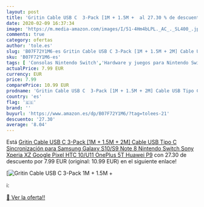 ```yaml
---
layout: post
title: 'Gritin Cable USB C  3-Pack [1M + 1.5M +  al 27.30 % de descuento'
date: 2020-02-09 16:37:34
image: 'https://m.media-amazon.com/images/I/51-4Hm4bLPL._AC_._SL400_.jpg'
comments: true
category: ofertas
author: 'tole.es'
slug: 'B07F72Y1M6-es Gritin Cable USB C 3-Pack [1M + 1.5M + 2M] Cable USB Tipo...'
sku: 'B07F72Y1M6-es'
tags: [ 'Consolas Nintendo Switch','Hardware y juegos para Nintendo Switch','Hogar y cocina','Muebles de TV y multimedia','Muebles de hogar','Sillas Gaming','Videojuegos','nintendo', ]
actualPrice: 7.99 EUR
currency: EUR
price: 7.99
comparePrice: 10.99 EUR
prodname: 'Gritin Cable USB C  3-Pack [1M + 1.5M + 2M] Cable USB Tipo C Sincronización para Samsung Galaxy S10/S9  Note 8  Nintendo Switch  Sony Xperia XZ  Google Pixel  HTC 10/U11  OnePlus 5T  Huawei P9'
country: 'es'
flag: '🇪🇸'
brand: ''
buyurl: 'https://www.amazon.es/dp/B07F72Y1M6/?tag=tolees-21'
descuento: '27.30'
average: '8.04'
---
```


Está [Gritin Cable USB C  3-Pack [1M + 1.5M + 2M] Cable USB Tipo C Sincronización para Samsung Galaxy S10/S9  Note 8  Nintendo Switch  Sony Xperia XZ  Google Pixel  HTC 10/U11  OnePlus 5T  Huawei P9](https://www.amazon.es/dp/B07F72Y1M6/?tag=tolees-21) con 27.30 de descuento por 7.99 EUR (original: 10.99 EUR) en el siguiente enlace!

[![Gritin Cable USB C  3-Pack [1M + 1.5M + ](https://m.media-amazon.com/images/I/51-4Hm4bLPL._AC_._SL400_.jpg)](https://www.amazon.es/dp/B07F72Y1M6/?tag=tolees-21)

ℹ️:


[🛒 Ver la oferta!!](https://www.amazon.es/dp/B07F72Y1M6/?tag=tolees-21)
